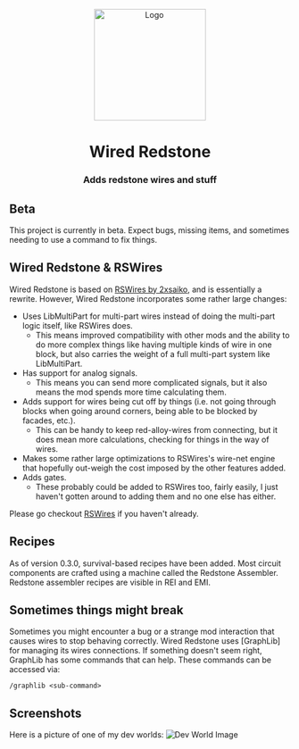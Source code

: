 <center>
<p align="center"><img src="https://raw.githubusercontent.com/Kneelawk/WiredRedstone/main/src/main/resources/assets/wiredredstone/icon-256.png" alt="Logo" width="200"></p>
<h1 align="center">Wired Redstone</h1>
<h3 align="center">Adds redstone wires and stuff</h3>
</center>

## Beta

This project is currently in beta. Expect bugs, missing items, and sometimes needing to use a command to fix
things.

## Wired Redstone & RSWires

Wired Redstone is based on [RSWires by 2xsaiko][RSWires CF], and is essentially a rewrite. However, Wired Redstone
incorporates some rather large changes:

* Uses LibMultiPart for multi-part wires instead of doing the multi-part logic itself, like RSWires does.
    * This means improved compatibility with other mods and the ability to do more complex things like having multiple
      kinds of wire in one block, but also carries the weight of a full multi-part system like LibMultiPart.
* Has support for analog signals.
    * This means you can send more complicated signals, but it also means the mod spends more time calculating them.
* Adds support for wires being cut off by things (i.e. not going through blocks when going around corners, being able to
  be blocked by facades, etc.).
    * This can be handy to keep red-alloy-wires from connecting, but it does mean more calculations, checking for things
      in the way of wires.
* Makes some rather large optimizations to RSWires's wire-net engine that hopefully out-weigh the cost imposed by the
  other features added.
* Adds gates.
    * These probably could be added to RSWires too, fairly easily, I just haven't gotten around to adding them and no
      one else has either.

Please go checkout [RSWires][RSWires CF] if you haven't already.

[RSWires CF]: https://www.curseforge.com/minecraft/mc-mods/rswires/

## Recipes

As of version 0.3.0, survival-based recipes have been added. Most circuit components are crafted using a machine called
the Redstone Assembler. Redstone assembler recipes are visible in REI and EMI.

## Sometimes things might break

Sometimes you might encounter a bug or a strange mod interaction that causes wires to stop behaving correctly. Wired
Redstone uses [GraphLib] for managing its wires connections. If something doesn't seem right, GraphLib has some commands
that can help. These commands can be accessed via:

```
/graphlib <sub-command>
```

## Screenshots

Here is a picture of one of my dev worlds:
![Dev World Image](https://cdn-raw.modrinth.com//data/lyYGrdho/images/68625d24a76d7f37ee8e24a4f3f1a99500396656.png)
